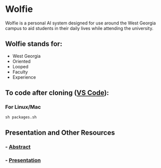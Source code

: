 # Wolfie
Wolfie is a personal AI system designed for use around the West Georgia campus to aid students in their daily lives while attending the university.

## Wolfie stands for:
- West Georgia
- Oriented
- Looped
- Faculty
- Experience

## To code after cloning ([VS Code](https://code.visualstudio.com/)):

### For Linux/Mac
    sh packages.sh
  
## Presentation and Other Resources
### - [Abstract](https://docs.google.com/document/d/1qdX_mmQ2pqs2JabMbmSL3dWtz6Q7pB6P7xGLphXx_9k/edit?usp=sharing)
### - [Presentation](https://docs.google.com/presentation/d/1TWBlQ1JnHl5QW7L80rKWLOFsUkJFzI1cYyCgjTL8AG8/edit?usp=sharing)
